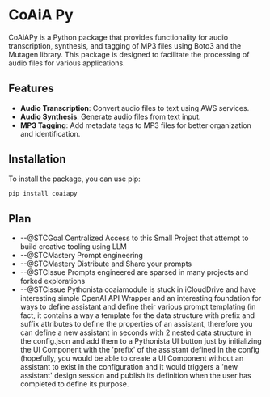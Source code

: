# CoAiA Py



CoAiAPy is a Python package that provides functionality for audio transcription, synthesis, and tagging of MP3 files using Boto3 and the Mutagen library. This package is designed to facilitate the processing of audio files for various applications.

## Features

- **Audio Transcription**: Convert audio files to text using AWS services.
- **Audio Synthesis**: Generate audio files from text input.
- **MP3 Tagging**: Add metadata tags to MP3 files for better organization and identification.

## Installation

To install the package, you can use pip:

```bash
pip install coaiapy


```




 ## Plan


* --@STCGoal Centralized Access to this Small Project that attempt to build creative tooling using LLM
* --@STCMastery Prompt engineering
* --@STCMastery Distribute and Share your prompts
* --@STCIssue Prompts engineered are sparsed in many projects and forked explorations
* --@STCissue Pythonista coaiamodule is stuck in iCloudDrive and have interesting simple OpenAI API Wrapper and an interesting foundation for ways to define assistant and define their various prompt templating (in fact, it contains a way a template for the data structure with prefix and suffix attributes to define the properties of an assistant, therefore you can define a new assistant in seconds with 2 nested data structure in the config.json and add them to a Pythonista UI button just by initializing the UI Component with the 'prefix' of the assistant defined in the config (hopefully, you would be able to create a UI Component without an assistant to exist in the configuration and it would triggers a 'new assistant' design session and publish its definition when the user has completed to define its purpose.